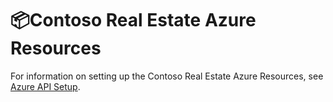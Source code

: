 # 📦Contoso Real Estate Azure Resources

For information on setting up the Contoso Real Estate Azure Resources, see [Azure API Setup](/docs/01-azure-api-setup.md).